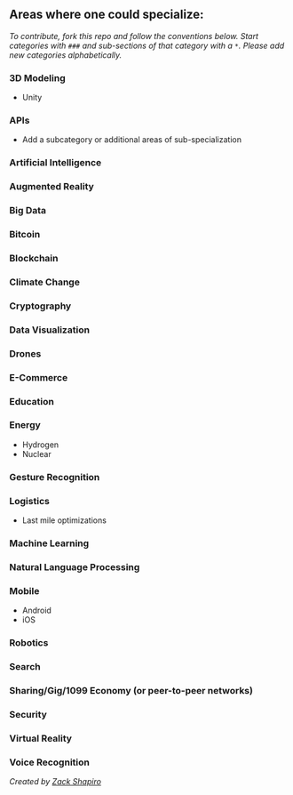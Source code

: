 ## Areas where one could specialize:

_To contribute, fork this repo and follow the conventions below. Start categories with `###` and sub-sections of that category with a `*`. Please add new categories alphabetically._

### 3D Modeling

* Unity

### APIs

* Add a subcategory or additional areas of sub-specialization

### Artificial Intelligence

### Augmented Reality

### Big Data

### Bitcoin

### Blockchain

### Climate Change

### Cryptography

### Data Visualization

### Drones

### E-Commerce

### Education

### Energy

* Hydrogen
* Nuclear

### Gesture Recognition

### Logistics

* Last mile optimizations

### Machine Learning

### Natural Language Processing

### Mobile

* Android
* iOS

### Robotics

### Search

### Sharing/Gig/1099 Economy (or peer-to-peer networks)

### Security

### Virtual Reality

### Voice Recognition

_Created by [Zack Shapiro](http://twitter.com/zackshapiro)_
